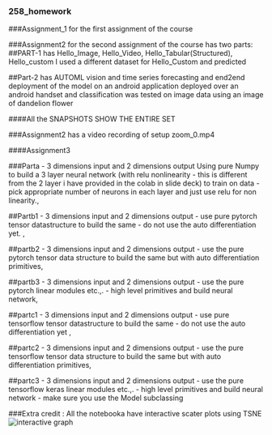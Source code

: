 ### 258_homework
###Assignment_1 for the first assignment of the course


###Assignment2 for the second assignment of the course has two parts: 
##PART-1 has Hello_Image, Hello_Video, Hello_Tabular(Structured), Hello_custom
I used a different dataset for Hello_Custom and predicted

##Part-2 has AUTOML vision and time series forecasting
and end2end deployment of the model on an android application deployed over an android handset and classification was tested on image data using an image of dandelion flower



####All the SNAPSHOTS SHOW THE ENTIRE SET 

###Assignment2 has a video recording of setup  zoom_0.mp4

####Assignment3 



###Parta -  3 dimensions input and 2 dimensions output  Using pure Numpy to build a 3 layer neural network (with relu nonlinearity - this is different from the  2 layer i have provided in the colab in slide deck) to train on data - pick appropriate number of neurons in each layer and just use relu for non linearity.,





##Partb1 -  3 dimensions input and 2 dimensions output  - use pure pytorch tensor datastructure to build the same - do not use the auto differentiation yet. ,





##partb2 -  3 dimensions input and 2 dimensions output  - use the pure pytorch tensor data structure to build the same but with auto differentiation primitives,





##partb3 -  3 dimensions input and 2 dimensions output  - use the pure pytorch linear modules etc.,. - high level primitives and build neural network,





##partc1 -  3 dimensions input and 2 dimensions output  - use pure tensorflow tensor datastructure to build the same - do not use the auto differentiation yet ,





##partc2 -  3 dimensions input and 2 dimensions output  - use the pure tensorflow tensor data structure to build the same but with auto differentiation primitives,





##partc3 -  3 dimensions input and 2 dimensions output  - use the pure tensorflow keras  linear modules etc.,. - high level primitives and build neural network - make sure you use the Model subclassing





###Extra credit : All the notebooka have interactive scater plots using TSNE
![interactive graph](https://user-images.githubusercontent.com/71077352/111919344-c60cbf00-8a46-11eb-86d6-3cba6bdf91ab.gif)
